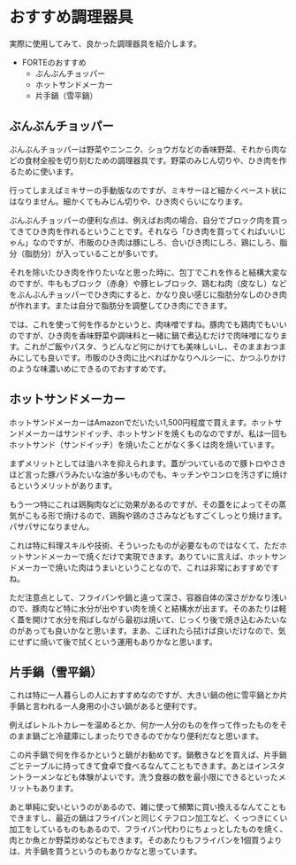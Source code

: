 # おすすめ調理器具
実際に使用してみて、良かった調理器具を紹介します。

- FORTEのおすすめ
  - ぶんぶんチョッパー
  - ホットサンドメーカー
  - 片手鍋（雪平鍋）

## ぶんぶんチョッパー
ぶんぶんチョッパーは野菜やニンニク、ショウガなどの香味野菜、それから肉などの食材全般を切り刻むための調理器具です。野菜のみじん切りや、ひき肉を作るために使います。

行ってしまえばミキサーの手動版なのですが、ミキサーほど細かくペースト状にはなりません。細かくてもみじん切りや、ひき肉ぐらいになります。

ぶんぶんチョッパーの便利な点は、例えばお肉の場合、自分でブロック肉を買ってきてひき肉を作れるということです。それなら「ひき肉を買ってくればいいじゃん」なのですが、市販のひき肉は豚にしろ、合いびき肉にしろ、鶏にしろ、脂分（脂肪分）が入っていることが多いです。

それを除いたひき肉を作りたいなと思った時に、包丁でこれを作ると結構大変なのですが、牛ももブロック（赤身）や豚ヒレブロック、鶏むね肉（皮なし）などをぶんぶんチョッパーでひき肉にすると、かなり良い感じに脂肪分なしのひき肉が作れます。または自分で脂肪分を調整してひき肉にできます。

では、これを使って何を作るかというと、肉味噌ですね。豚肉でも鶏肉でもいいのですが、ひき肉を香味野菜や調味料と一緒に鍋で煮込むだけで肉味噌になります。これがご飯やパスタ、うどんなど何にかけても美味しいし、そのままおつまみにしても良いです。市販のひき肉に比べればかなりヘルシーに、かつふりかけのような味濃いめにできるのでおすすめです。

## ホットサンドメーカー
ホットサンドメーカーはAmazonでだいたい1,500円程度で買えます。ホットサンドメーカーはサンドイッチ、ホットサンドを焼くものなのですが、私は一回もホットサンド（サンドイッチ）を焼いたことがなく多くは肉を焼いています。

まずメリットとしては油ハネを抑えられます。蓋がついているので豚トロやさきほど言った豚バラみたいな油が多いものでも、キッチンやコンロを汚さずに焼けるというメリットがあります。

もう一つ特にこれは鶏胸肉などに効果があるのですが、その蓋をによってその蒸気がこもる形で焼けるので、鶏胸や鶏のささみなどもすごくしっとり焼けます。パサパサになりません。

これは特に料理スキルや技術、そういったものが必要なものではなくて、ただホットサンドメーカーで焼くだけで実現できます。ありていに言えば、ホットサンドメーカーで焼いた肉はうまいということなので、これは非常におすすめですね。

ただ注意点として、フライパンや鍋と違って深さ、容器自体の深さがかなり浅いので、豚肉など特に水分が出やすい肉を焼くと結構水が出ます。そのあたりは軽く蓋を開けて水分を飛ばしながら最初は焼いて、じっくり後で焼き込むみたいなのがあっても良いかなと思います。まあ、こぼれたら拭けば良いだけなので、気にせずに焼いて後で拭くという運用もありかなと思います。

## 片手鍋（雪平鍋）
これは特に一人暮らしの人におすすめなのですが、大きい鍋の他に雪平鍋とか片手鍋と言われる一人身用の小さい鍋があると便利です。

例えばレトルトカレーを温めるとか、何か一人分のものを作って作ったものをそのまま鍋ごと冷蔵庫にしまったりできるのでかなり便利だなと思います。

この片手鍋で何を作るかというと鍋がお勧めです。鍋敷きなどを買えば、片手鍋ごとテーブルに持ってきて食卓で食べるなんてこともできます。あとはインスタントラーメンなども体験がよいです。洗う食器の数を最小限にできるといったメリットもあります。

あと単純に安いというのがあるので、雑に使って頻繁に買い換えるなんてこともできますし、最近の鍋はフライパンと同じくテフロン加工など、くっつきにくい加工をしているものもあるので、フライパン代わりにちょっとしたものを焼く、肉とか魚とか野菜炒めなどもできます。そのあたりもフライパンを1個買うよりは、片手鍋を買うというのもありかなと思っています。
